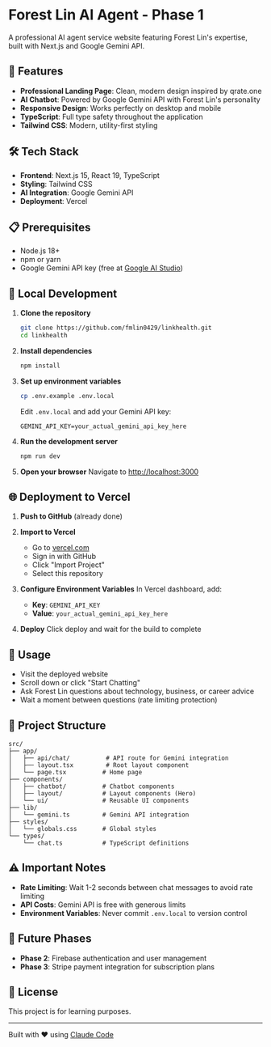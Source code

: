 # Forest Lin AI Agent - Phase 1

A professional AI agent service website featuring Forest Lin's expertise, built with Next.js and Google Gemini API.

## 🚀 Features

- **Professional Landing Page**: Clean, modern design inspired by qrate.one
- **AI Chatbot**: Powered by Google Gemini API with Forest Lin's personality
- **Responsive Design**: Works perfectly on desktop and mobile
- **TypeScript**: Full type safety throughout the application
- **Tailwind CSS**: Modern, utility-first styling

## 🛠 Tech Stack

- **Frontend**: Next.js 15, React 19, TypeScript
- **Styling**: Tailwind CSS
- **AI Integration**: Google Gemini API
- **Deployment**: Vercel

## 📋 Prerequisites

- Node.js 18+ 
- npm or yarn
- Google Gemini API key (free at [Google AI Studio](https://makersuite.google.com/app/apikey))

## 🔧 Local Development

1. **Clone the repository**
   ```bash
   git clone https://github.com/fmlin0429/linkhealth.git
   cd linkhealth
   ```

2. **Install dependencies**
   ```bash
   npm install
   ```

3. **Set up environment variables**
   ```bash
   cp .env.example .env.local
   ```
   
   Edit `.env.local` and add your Gemini API key:
   ```
   GEMINI_API_KEY=your_actual_gemini_api_key_here
   ```

4. **Run the development server**
   ```bash
   npm run dev
   ```

5. **Open your browser**
   Navigate to [http://localhost:3000](http://localhost:3000)

## 🌐 Deployment to Vercel

1. **Push to GitHub** (already done)

2. **Import to Vercel**
   - Go to [vercel.com](https://vercel.com)
   - Sign in with GitHub
   - Click "Import Project"
   - Select this repository

3. **Configure Environment Variables**
   In Vercel dashboard, add:
   - **Key**: `GEMINI_API_KEY`
   - **Value**: `your_actual_gemini_api_key_here`

4. **Deploy**
   Click deploy and wait for the build to complete

## 🎯 Usage

- Visit the deployed website
- Scroll down or click "Start Chatting" 
- Ask Forest Lin questions about technology, business, or career advice
- Wait a moment between questions (rate limiting protection)

## 📁 Project Structure

```
src/
├── app/
│   ├── api/chat/          # API route for Gemini integration
│   ├── layout.tsx         # Root layout component
│   └── page.tsx          # Home page
├── components/
│   ├── chatbot/          # Chatbot components
│   ├── layout/           # Layout components (Hero)
│   └── ui/               # Reusable UI components
├── lib/
│   └── gemini.ts         # Gemini API integration
├── styles/
│   └── globals.css       # Global styles
└── types/
    └── chat.ts           # TypeScript definitions
```

## ⚠️ Important Notes

- **Rate Limiting**: Wait 1-2 seconds between chat messages to avoid rate limiting
- **API Costs**: Gemini API is free with generous limits
- **Environment Variables**: Never commit `.env.local` to version control

## 🔮 Future Phases

- **Phase 2**: Firebase authentication and user management
- **Phase 3**: Stripe payment integration for subscription plans

## 📝 License

This project is for learning purposes.

---

Built with ❤️ using [Claude Code](https://claude.ai/code)